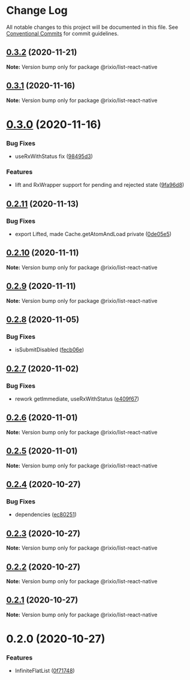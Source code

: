 # Change Log

All notable changes to this project will be documented in this file.
See [Conventional Commits](https://conventionalcommits.org) for commit guidelines.

## [0.3.2](https://github.com/roborox/rixio/compare/@rixio/list-react-native@0.3.1...@rixio/list-react-native@0.3.2) (2020-11-21)

**Note:** Version bump only for package @rixio/list-react-native





## [0.3.1](https://github.com/roborox/rixio/compare/@rixio/list-react-native@0.3.0...@rixio/list-react-native@0.3.1) (2020-11-16)

**Note:** Version bump only for package @rixio/list-react-native





# [0.3.0](https://github.com/roborox/rixio/compare/@rixio/list-react-native@0.2.11...@rixio/list-react-native@0.3.0) (2020-11-16)


### Bug Fixes

* useRxWithStatus fix ([98495d3](https://github.com/roborox/rixio/commit/98495d3dbb630c968c3a6e3b50d646044bdbbfc6))


### Features

* lift and RxWrapper support for pending and rejected state ([9fa96d8](https://github.com/roborox/rixio/commit/9fa96d802f76283883112c7e88fcf821eaaaf99f))





## [0.2.11](https://github.com/roborox/rixio/compare/@rixio/list-react-native@0.2.10...@rixio/list-react-native@0.2.11) (2020-11-13)


### Bug Fixes

* export Lifted, made Cache.getAtomAndLoad private ([0de05e5](https://github.com/roborox/rixio/commit/0de05e5022b908d64acf9a1ff6fdcf60dc723748))





## [0.2.10](https://github.com/roborox/rixio/compare/@rixio/list-react-native@0.2.9...@rixio/list-react-native@0.2.10) (2020-11-11)

**Note:** Version bump only for package @rixio/list-react-native





## [0.2.9](https://github.com/roborox/rixio/compare/@rixio/list-react-native@0.2.8...@rixio/list-react-native@0.2.9) (2020-11-11)

**Note:** Version bump only for package @rixio/list-react-native





## [0.2.8](https://github.com/roborox/rixio/compare/@rixio/list-react-native@0.2.7...@rixio/list-react-native@0.2.8) (2020-11-05)


### Bug Fixes

* isSubmitDisabled ([fecb06e](https://github.com/roborox/rixio/commit/fecb06ee734fb92e1bad5f738051342f54829ffd))





## [0.2.7](https://github.com/roborox/rixio/compare/@rixio/list-react-native@0.2.6...@rixio/list-react-native@0.2.7) (2020-11-02)


### Bug Fixes

* rework getImmediate, useRxWithStatus ([e409f67](https://github.com/roborox/rixio/commit/e409f6706e13fde0d73407adfba276db71c8e402))





## [0.2.6](https://github.com/roborox/rixio/compare/@rixio/list-react-native@0.2.5...@rixio/list-react-native@0.2.6) (2020-11-01)

**Note:** Version bump only for package @rixio/list-react-native





## [0.2.5](https://github.com/roborox/rixio/compare/@rixio/list-react-native@0.2.4...@rixio/list-react-native@0.2.5) (2020-11-01)

**Note:** Version bump only for package @rixio/list-react-native





## [0.2.4](https://github.com/roborox/rixio/compare/@rixio/list-react-native@0.2.3...@rixio/list-react-native@0.2.4) (2020-10-27)


### Bug Fixes

* dependencies ([ec80251](https://github.com/roborox/rixio/commit/ec80251362638bb5f7108ebd090ba4a1f245a55e))





## [0.2.3](https://github.com/roborox/rixio/compare/@rixio/list-react-native@0.2.2...@rixio/list-react-native@0.2.3) (2020-10-27)

**Note:** Version bump only for package @rixio/list-react-native





## [0.2.2](https://github.com/roborox/rixio/compare/@rixio/list-react-native@0.2.1...@rixio/list-react-native@0.2.2) (2020-10-27)

**Note:** Version bump only for package @rixio/list-react-native





## [0.2.1](https://github.com/roborox/rixio/compare/@rixio/list-react-native@0.2.0...@rixio/list-react-native@0.2.1) (2020-10-27)

**Note:** Version bump only for package @rixio/list-react-native





# 0.2.0 (2020-10-27)


### Features

* InfiniteFlatList ([0f71748](https://github.com/roborox/rixio/commit/0f71748f8e44ab110fdae952d9d37acced7e42eb))
